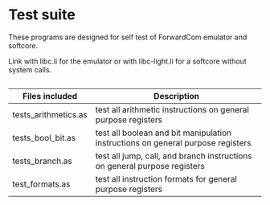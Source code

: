 # Test suite
These programs are designed for self test of ForwardCom emulator and softcore.

Link with libc.li for the emulator or with libc-light.li for a softcore without system calls.

##

Files included |  Description
--- | ---
tests_arithmetics.as    |    test all arithmetic instructions on general purpose registers
tests_bool_bit.as    |    test all boolean and bit manipulation instructions on general purpose registers
tests_branch.as    |    test all jump, call, and branch instructions on general purpose registers
test_formats.as    |    test all instruction formats for general purpose registers

